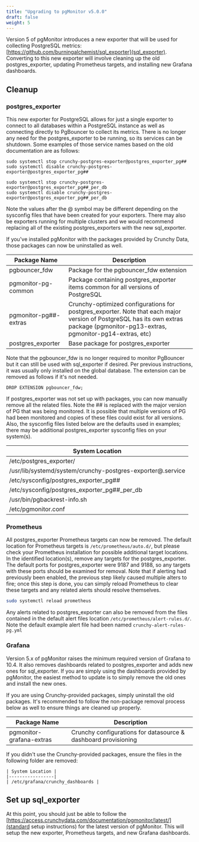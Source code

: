 ```yaml
---
title: "Upgrading to pgMonitor v5.0.0"
draft: false
weight: 5
---
```


Version 5 of pgMonitor introduces a new exporter that will be used for collecting PostgreSQL metrics: [https://github.com/burningalchemist/sql_exporter](sql_exporter). Converting to this new exporter will involve cleaning up the old postgres_exporter, updating Prometheus targets, and installing new Grafana dashboards.

## Cleanup

### postgres_exporter

This new exporter for PostgreSQL allows for just a single exporter to connect to all databases within a PostgreSQL instance as well as connecting directly to PgBouncer to collect its metrics.
There is no longer any need for the postgres_exporter to be running, so its services can be shutdown. Some examples of those service names based on the old documentation are as follows:

```
sudo systemctl stop crunchy-postgres-exporter@postgres_exporter_pg##
sudo systemctl disable crunchy-postgres-exporter@postgres_exporter_pg##

sudo systemctl stop crunchy-postgres-exporter@postgres_exporter_pg##_per_db
sudo systemctl disable crunchy-postgres-exporter@postgres_exporter_pg##_per_db
```

Note the values after the @ symbol may be different depending on the sysconfig files that have been created for your exporters. There may also be exporters running for multiple clusters and we would recommend replacing all of the existing postgres_exporters with the new sql_exporter.

If you've installed pgMonitor with the packages provided by Crunchy Data, those packages can now be uninstalled as well. 

| Package Name                   | Description                                                               |
|--------------------------------|---------------------------------------------------------------------------|
| pgbouncer_fdw                  | Package for the pgbouncer_fdw extension                                   |
| pgmonitor-pg-common            | Package containing postgres_exporter items common for all versions of PostgreSQL |
| pgmonitor-pg##-extras          | Crunchy-optimized configurations for postgres_exporter. Note that each major version of PostgreSQL has its own extras package (pgmonitor-pg13-extras, pgmonitor-pg14-extras, etc) |
| postgres_exporter              | Base package for postgres_exporter                                        |

Note that the pgbouncer_fdw is no longer required to monitor PgBouncer but it can still be used with sql_exporter if desired. Per previous instructions, it was usually only installed on the global database. The extension can be removed as follows if it's not needed.
```
DROP EXTENSION pgbouncer_fdw;
```

If postgres_exporter was not set up with packages, you can now manually remove all the related files. Note the ## is replaced with the major version of PG that was being monitored. It is possible that multiple versions of PG had been monitored and copies of these files could exist for all versions. Also, the sysconfig files listed below are the defaults used in examples; there may be additional postgres_exporter sysconfig files on your system(s).

| System Location |
|-----------------|
| /etc/postgres_exporter/  |
| /usr/lib/systemd/system/crunchy-postgres-exporter@.service  |
| /etc/sysconfig/postgres_exporter_pg##  |
| /etc/sysconfig/postgres_exporter_pg##_per_db  |
| /usr/bin/pgbackrest-info.sh |
| /etc/pgmonitor.conf |


### Prometheus
All postgres_exporter Prometheus targets can now be removed. The default location for Prometheus targets is `/etc/prometheus/auto.d/`, but please check your Prometheus installation for possible additional target locations. In the identified location(s), remove any targets for the postgres_exporter. The default ports for postgres_exporter were 9187 and 9188, so any targets with these ports should be examined for removal. Note that if alerting had previously been enabled, the previous step likely caused multiple alters to fire; once this step is done, you can simply reload Prometheus to clear these targets and any related alerts should resolve themselves. 

```bash
sudo systemctl reload prometheus
```
Any alerts related to postgres_exporter can also be removed from the files contained in the default alert files location `/etc/prometheus/alert-rules.d/`. Note the default example alert file had been named `crunchy-alert-rules-pg.yml`

### Grafana

Version 5.x of pgMonitor raises the minimum required version of Grafana to 10.4. It also removes dashboards related to postgres_exporter and adds new ones for sql_exporter. If you are simply using the dashboards provided by pgMonitor, the easiest method to update is to simply remove the old ones and install the new ones.

If you are using Crunchy-provided packages, simply uninstall the old packages. It's recommended to follow the non-package removal process below as well to ensure things are cleaned up properly.

| Package Name              | Description                                                       |
|---------------------------|-------------------------------------------------------------------|
| pgmonitor-grafana-extras  | Crunchy configurations for datasource & dashboard provisioning    |

If you didn't use the Crunchy-provided packages, ensure the files in the following folder are removed:

```
| System Location |
|-----------------|
| /etc/grafana/crunchy_dashboards |
```

## Set up sql_exporter

At this point, you should just be able to follow the [https://access.crunchydata.com/documentation/pgmonitor/latest/](standard setup instructions) for the latest version of pgMonitor. This will setup the new exporter, Prometheus targets, and new Grafana dashboards.
